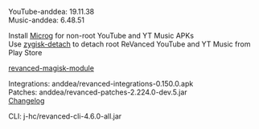 YouTube-anddea: 19.11.38  
Music-anddea: 6.48.51  

Install [Microg](https://github.com/ReVanced/GmsCore/releases) for non-root YouTube and YT Music APKs  
Use [zygisk-detach](https://github.com/j-hc/zygisk-detach) to detach root ReVanced YouTube and YT Music from Play Store  

[revanced-magisk-module](https://github.com/j-hc/revanced-magisk-module)
  
Integrations: anddea/revanced-integrations-0.150.0.apk  
Patches: anddea/revanced-patches-2.224.0-dev.5.jar  
[Changelog](https://github.com/anddea/revanced-patches/releases/tag/v2.224.0-dev.5)

CLI: j-hc/revanced-cli-4.6.0-all.jar    
